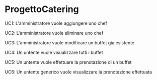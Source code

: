 # ProgettoCatering
 
UC1: L'amministratore vuole aggiungere uno chef

UC2: L'amministratore vuole eliminare uno chef

UC3: L'amministratore vuole modificare un buffet già esistente

UC4: Un untente vuole visualizzare tutti i buffet

UC5: Un untente vuole effettuare la prenotazione di un buffet

UC6: Un untente generico vuole visualizzare la prenotazione effettuata
